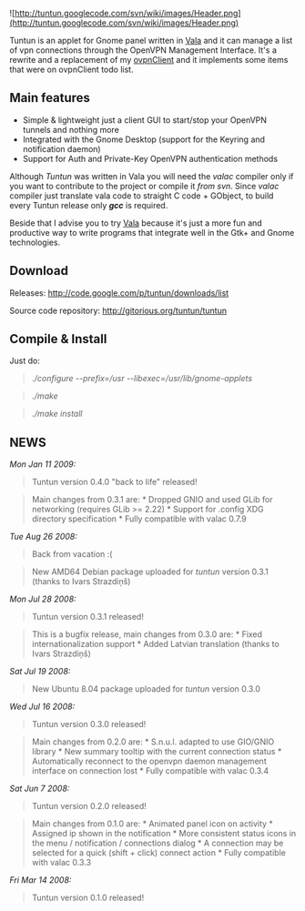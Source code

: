 ![http://tuntun.googlecode.com/svn/wiki/images/Header.png](http://tuntun.googlecode.com/svn/wiki/images/Header.png)

Tuntun is an applet for Gnome panel written in [Vala](http://live.gnome.org/Vala) and it can manage a list of vpn connections through the OpenVPN Management Interface.
It's a rewrite and a replacement of my [ovpnClient](http://persbaglio.no-ip.org/?page_id=85) and it implements some items that were on ovpnClient todo list.

## Main features ##
  * Simple & lightweight just a client GUI to start/stop your OpenVPN tunnels and nothing more
  * Integrated with the Gnome Desktop (support for the Keyring and notification daemon)
  * Support for Auth and Private-Key OpenVPN authentication methods

Although _Tuntun_ was written in Vala you will need the _valac_ compiler only if you want to contribute to the project or compile it _from svn_. Since _valac_ compiler just translate vala code to straight C code + GObject,  to build every Tuntun release only _**gcc**_ is required.

Beside that I advise you to try [Vala](http://live.gnome.org/Vala) because it's just a more fun and productive way to write programs that integrate well in the Gtk+ and Gnome technologies.

## Download ##

Releases: http://code.google.com/p/tuntun/downloads/list

Source code repository: http://gitorious.org/tuntun/tuntun

## Compile & Install ##

Just do:

> _./configure --prefix=/usr --libexec=/usr/lib/gnome-applets_

> _./make_

> _./make install_


## NEWS ##
_Mon Jan 11 2009:_
> Tuntun version 0.4.0 "back to life" released!

> Main changes from 0.3.1 are:
    * Dropped GNIO and used GLib for networking (requires GLib >= 2.22)
    * Support for .config XDG directory specification
    * Fully compatible with valac 0.7.9

_Tue Aug 26  2008:_
> Back from vacation :(

> New AMD64 Debian package uploaded for _tuntun_ version 0.3.1
> (thanks to Ivars Strazdiņš)

_Mon Jul 28  2008:_
> Tuntun version 0.3.1 released!

> This is a bugfix release, main changes from 0.3.0 are:
    * Fixed internationalization support
    * Added Latvian translation (thanks to Ivars Strazdiņš)

_Sat Jul 19 2008:_
> New Ubuntu 8.04 package uploaded for _tuntun_ version 0.3.0

_Wed Jul 16 2008:_
> Tuntun version 0.3.0 released!

> Main changes from 0.2.0 are:
    * S.n.u.l. adapted to use GIO/GNIO library
    * New summary tooltip with the current connection status
    * Automatically reconnect to the openvpn daemon management interface on connection lost
    * Fully compatible with valac 0.3.4

_Sat Jun 7 2008:_
> Tuntun version 0.2.0 released!

> Main changes from 0.1.0 are:
    * Animated panel icon on activity
    * Assigned ip shown in the notification
    * More consistent status icons in the menu / notification / connections dialog
    * A connection may be selected for a quick (shift + click) connect action
    * Fully compatible with valac 0.3.3

_Fri Mar 14 2008:_
> Tuntun version 0.1.0 released!